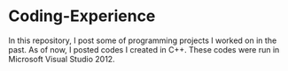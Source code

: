 # Coding-Experience
In this repository, I post some of programming projects I worked on in the past. As of now, I posted codes I created in C++. These codes were run in Microsoft Visual Studio 2012.
